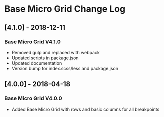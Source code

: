 # Base Micro Grid Change Log

## [4.1.0] - 2018-12-11
### Base Micro Grid V4.1.0
- Removed gulp and replaced with webpack
- Updated scripts in package.json
- Updated documentation
- Version bump for index.scss/less and package.json

## [4.0.0] - 2018-04-18
### Base Micro Grid V4.0.0
- Added Base Micro Grid with rows and basic columns for all breakpoints